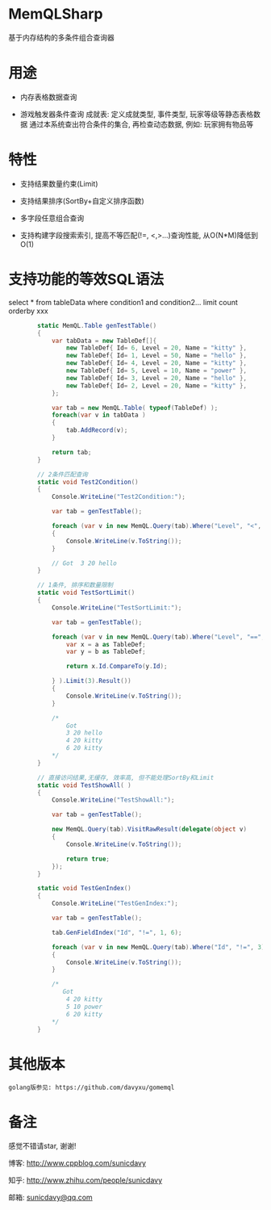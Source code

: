 # MemQLSharp

基于内存结构的多条件组合查询器

# 用途

* 内存表格数据查询

* 游戏触发器条件查询
成就表: 定义成就类型, 事件类型, 玩家等级等静态表格数据
通过本系统查出符合条件的集合, 再检查动态数据, 例如: 玩家拥有物品等

# 特性

* 支持结果数量约束(Limit)

* 支持结果排序(SortBy+自定义排序函数)

* 多字段任意组合查询

* 支持构建字段搜索索引, 提高不等匹配(!=, <,>...)查询性能, 从O(N*M)降低到O(1)

# 支持功能的等效SQL语法
select * from tableData where condition1 and condition2... limit count orderby xxx

```csharp
	    static MemQL.Table genTestTable()
        {
            var tabData = new TableDef[]{
                new TableDef{ Id= 6, Level = 20, Name = "kitty" },
                new TableDef{ Id= 1, Level = 50, Name = "hello" },
                new TableDef{ Id= 4, Level = 20, Name = "kitty" },
                new TableDef{ Id= 5, Level = 10, Name = "power" },
                new TableDef{ Id= 3, Level = 20, Name = "hello" },
                new TableDef{ Id= 2, Level = 20, Name = "kitty" },
            };

            var tab = new MemQL.Table( typeof(TableDef) );
            foreach(var v in tabData )
            {
                tab.AddRecord(v);
            }

            return tab;
        }

        // 2条件匹配查询
        static void Test2Condition()
        {
            Console.WriteLine("Test2Condition:");

            var tab = genTestTable();

            foreach (var v in new MemQL.Query(tab).Where("Level", "<", 50).Where("Name", "==", "hello").Result())
            {
                Console.WriteLine(v.ToString());
            }

            // Got  3 20 hello
        }

        // 1条件, 排序和数量限制
        static void TestSortLimit()
        {
            Console.WriteLine("TestSortLimit:");

            var tab = genTestTable();

            foreach (var v in new MemQL.Query(tab).Where("Level", "==", 20).SortBy( delegate ( object a, object b ) {
                var x = a as TableDef;
                var y = b as TableDef;

                return x.Id.CompareTo(y.Id);

            } ).Limit(3).Result())
            {
                Console.WriteLine(v.ToString());
            }

            /*
                Got
                3 20 hello
                4 20 kitty
                6 20 kitty
            */
        }

        // 直接访问结果,无缓存, 效率高, 但不能处理SortBy和Limit
        static void TestShowAll( )
        {
            Console.WriteLine("TestShowAll:");

            var tab = genTestTable();

            new MemQL.Query(tab).VisitRawResult(delegate(object v)
            {
                Console.WriteLine(v.ToString());

                return true;
            });
        }

        static void TestGenIndex()
        {
            Console.WriteLine("TestGenIndex:");

            var tab = genTestTable();

            tab.GenFieldIndex("Id", "!=", 1, 6);

            foreach (var v in new MemQL.Query(tab).Where("Id", "!=", 3).Result())
            {
                Console.WriteLine(v.ToString());
            }

            /* 
               Got
                4 20 kitty
	            5 10 power
	            6 20 kitty
            */
        }

```

# 其他版本

	golang版参见: https://github.com/davyxu/gomemql

# 备注

感觉不错请star, 谢谢!

博客: http://www.cppblog.com/sunicdavy

知乎: http://www.zhihu.com/people/sunicdavy

邮箱: sunicdavy@qq.com
